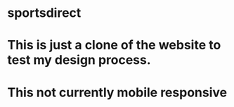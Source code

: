 # sportsdirect
# This is just a clone of the website to test my design process.
# This not currently mobile responsive

